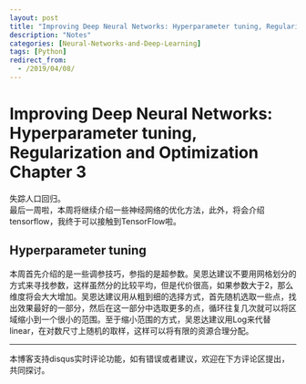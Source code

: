 ```yaml
---
layout: post
title: "Improving Deep Neural Networks: Hyperparameter tuning, Regularization and Optimization Chapter 3"
description: "Notes"
categories: [Neural-Networks-and-Deep-Learning]
tags: [Python]
redirect_from:
  - /2019/04/08/
---
```


# Improving Deep Neural Networks: Hyperparameter tuning, Regularization and Optimization Chapter 3  

失踪人口回归。  
最后一周啦，本周将继续介绍一些神经网络的优化方法，此外，将会介绍tensorflow，我终于可以接触到TensorFlow啦。  

## Hyperparameter tuning  
本周首先介绍的是一些调参技巧，参指的是超参数。吴恩达建议不要用网格划分的方式来寻找参数，这样虽然分的比较平均，但是代价很高，如果参数大于2，那么维度将会大大增加。吴恩达建议用从粗到细的选择方式，首先随机选取一些点，找出效果最好的一部分，然后在这一部分中选取更多的点，循环往复几次就可以将区域缩小到一个很小的范围。至于缩小范围的方式，吴恩达建议用Log来代替linear，在对数尺寸上随机的取样，这样可以将有限的资源合理分配。


---
本博客支持disqus实时评论功能，如有错误或者建议，欢迎在下方评论区提出，共同探讨。  
